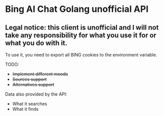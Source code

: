 # Bing AI Chat Golang unofficial API
## Legal notice: this client is unofficial and I will not take any responsibility for what you use it for or what you do with it.

To use it, you need to export all BING cookies to the environment variable.

TODO:
 
- ~~Implement different moods~~ 
- ~~Sources support~~
- ~~Alternatives support~~

Data also provided by the API:
- What it searches
- What it finds

